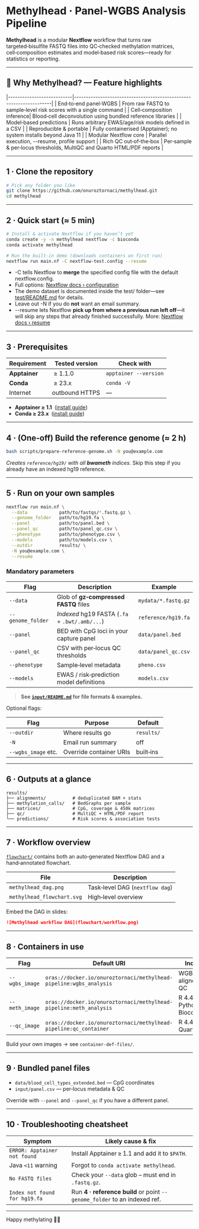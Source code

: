 # Methylhead · Panel‑WGBS Analysis Pipeline

**Methylhead** is a modular **Nextflow** workflow that turns raw targeted‑bisulfite FASTQ files into QC‑checked methylation matrices, cell‑composition estimates and model‑based risk scores—ready for statistics or reporting.

---
## 🌟 Why Methylhead? — Feature highlights

|---------------------------|--------------------------------------------------------------------|
| End‑to‑end panel‑WGBS     |  From raw FASTQ to sample‑level risk scores with a single command |
| Cell‑composition inference|  Blood‑cell deconvolution using bundled reference libraries       |
| Model‑based predictions   |  Runs arbitrary EWAS/age/risk models defined in a CSV            |
| Reproducible & portable   |  Fully containerised (Apptainer); no system installs beyond Java 11 |
| Modular Nextflow core     |  Parallel execution, --resume, profile support                   |
| Rich QC out‑of‑the‑box    |  Per‑sample & per‑locus thresholds, MultiQC and Quarto HTML/PDF reports |

---

## 1 · Clone the repository

```bash
# Pick any folder you like
git clone https://github.com/onuroztornaci/methylhead.git
cd methylhead
```

---

## 2 · Quick start (≈ 5 min)

```bash
# Install & activate Nextflow if you haven’t yet
conda create -y -n methylhead nextflow -c bioconda
conda activate methylhead

# Run the built‑in demo (downloads containers on first run)
nextflow run main.nf -C nextflow-test.config --resume
```
* -C <file> tells Nextflow to **merge** the specified config file with the default nextflow.config.
* Full options: [Nextflow docs › configuration](https://www.nextflow.io/docs/latest/config.html)
* The demo dataset is documented inside the test/ folder—see [test/README.md](test/README.md) for details.
* Leave out -N if you do **not** want an email summary.
* --resume lets Nextflow **pick up from where a previous run left off**—it will skip any steps that already finished successfully. More: [Nextflow docs › resume](https://nextflow.io/docs/latest/cache-and-resume.html)

---

## 3 · Prerequisites

| Requirement   | Tested version | Check with            |
| ------------- | -------------- | --------------------- |
| **Apptainer** |  ≥ 1.1.0       | `apptainer --version` |
| **Conda**     |  ≥ 23.x        | `conda -V`            |
| Internet      | outbound HTTPS | —                     |

* **Apptainer ≥ 1.1** ([install guide](https://apptainer.org/docs/))
* **Conda ≥ 23.x** ([install guide](https://docs.conda.io/en/latest/miniconda.html))

---

## 4 · (One‑off) Build the reference genome (≈ 2 h)

```bash
bash scripts/prepare-reference-genome.sh -N you@example.com
```

*Creates `reference/hg19/` with all **bwameth** indices.*
Skip this step if you already have an indexed hg19 reference.

---

## 5 · Run on your own samples

```bash
nextflow run main.nf \
  --data            path/to/fastqs/*.fastq.gz \
  --genome_folder   path/to/hg19.fa \
  --panel           path/to/panel.bed \
  --panel_qc        path/to/panel_qc.csv \
  --phenotype       path/to/phenotype.csv \
  --models          path/to/models.csv \
  --outdir          results/ \
  -N you@example.com \
  --resume
```

### Mandatory parameters

| Flag              | Description                                    | Example             |
| ----------------- | ---------------------------------------------- | ------------------- |
| `--data`          | Glob of **gz‑compressed FASTQ** files          | `mydata/*.fastq.gz` |
| `--genome_folder` | *Indexed* hg19 FASTA (`.fa` + `.bwt/.amb/...`) | `reference/hg19.fa` |
| `--panel`         | BED with CpG loci in your capture panel        | `data/panel.bed`    |
| `--panel_qc`      | CSV with per‑locus QC thresholds               | `data/panel_qc.csv` |
| `--phenotype`     | Sample‑level metadata                          | `pheno.csv`         |
| `--models`        | EWAS / risk‑prediction model definitions       | `models.csv`        |

> **See [`input/README.md`](input/README.md) for file formats & examples.**

Optional flags:

| Flag                | Purpose                 | Default    |
| ------------------- | ----------------------- | ---------- |
| `--outdir`          | Where results go        | `results/` |
| `-N`                | Email run summary       | off        |
| `--wgbs_image` etc. | Override container URIs | built‑ins  |

---

## 6 · Outputs at a glance

```
results/
├── alignments/          # deduplicated BAM + stats
├── methylation_calls/   # BedGraphs per sample
├── matrices/            # CpG, coverage & 450k matrices
├── qc/                  # MultiQC + HTML/PDF report
└── predictions/         # Risk scores & association tests
```

---

## 7 · Workflow overview

[`flowchart/`](flowchart/) contains both an auto‑generated Nextflow DAG and a hand‑annotated flowchart.

| File                       | Description                     |
| -------------------------- | ------------------------------- |
| `methylhead_dag.png`       | Task‑level DAG (`nextflow dag`) |
| `methylhead_flowchart.svg` | High‑level overview             |

Embed the DAG in slides:

```markdown
![Methylhead workflow DAG](flowchart/workflow.png)
```

---

## 8 · Containers in use

| Flag           | Default URI                                                        | Includes                        |
| -------------- | ------------------------------------------------------------------ | ------------------------------- |
| `--wgbs_image` | `oras://docker.io/onuroztornaci/methylhead-pipeline:wgbs_analysis` | WGBS aligners & QC              |
| `--meth_image` | `oras://docker.io/onuroztornaci/methylhead-pipeline:meth_analysis` | R 4.4.3, Python 3, Bioconductor |
| `--qc_image`   | `oras://docker.io/onuroztornaci/methylhead-pipeline:qc_container`  | R 4.4.1, Quarto                 |

Build your own images → see `container-def-files/`.

---

## 9 · Bundled panel files

* `data/blood_cell_types_extended.bed` — CpG coordinates
* `input/panel.csv` — per‑locus metadata & QC

Override with `--panel` and `--panel_qc` if you have a different panel.

---

## 10 · Troubleshooting cheatsheet

| Symptom                       | Likely cause & fix                                                        |
| ----------------------------- | ------------------------------------------------------------------------- |
| `ERROR: Apptainer not found`  | Install Apptainer ≥ 1.1 and add it to `$PATH`.                            |
| Java `<11` warning            | Forgot to `conda activate methylhead`.                                    |
| `No FASTQ files`              | Check your `--data` glob – must end in `.fastq.gz`.                       |
| `Index not found for hg19.fa` | Run **4 · reference build** or point `--genome_folder` to an indexed ref. |

---

Happy methylating 🧬🚀
